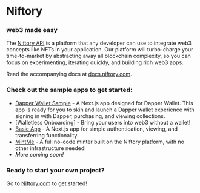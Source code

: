 # Niftory

### web3 made easy

The [Niftory API](https://docs.niftory.com/home/v/api/) is a platform that any developer can use to integrate web3 concepts like NFTs in your application. Our platform will turbo-charge your time-to-market by abstracting away all blockchain complexity, so you can focus on experimenting, iterating quickly, and building rich web3 apps.

Read the accompanying docs at [docs.niftory.com](https://docs.niftory.com).

### Check out the sample apps to get started:

- [Dapper Wallet Sample](https://dapper-storefront-sample.vercel.app) - A Next.js app designed for Dapper Wallet. This app is ready for you to skin and launch a Dapper wallet experience with signing in with Dapper, purchasing, and viewing collections.
- [Walletless Onboarding] - Bring your users into web3 without a wallet! 
- [Basic App](https://github.com/Niftory/niftory-samples/blob/main/basic-app/README.md) - A Next.js app for simple authentication, viewing, and transferring functionality.
- [MintMe](https://mint.niftory.com/) - A full no-code minter built on the Niftory platform, with no other infrastructure needed! 
- _More coming soon!_

### Ready to start your own project?

Go to [Niftory.com](https://niftory.com) to get started!
